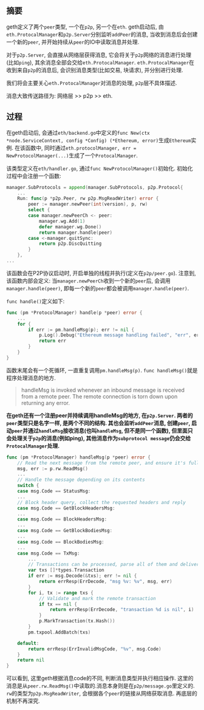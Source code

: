 ## 摘要
geth定义了两个`peer`类型, 一个在`p2p`, 另一个在`eth`. geth启动后, 由`eth.ProtocalManager`和`p2p.Server`分别监听`addPeer`的消息, 当收到消息后会创建一个新的`peer`, 并开始持续从`peer`的IO中读取消息并处理.

对于`p2p.Server`, 会直接从网络层获得消息, 它会将关于`p2p`网络的消息进行处理(比如`ping`), 其余消息全部会交给`eth.ProtocalManager`. `eth.ProtocalManager`在收到来自`p2p`的消息后, 会识别消息类型(比如交易, 块请求), 并分别进行处理.

我们将会主要关心`eth.ProtocalManager`对消息的处理, `p2p`层不具体描述.

消息大致传送路径为: 网络层 >> p2p >> eth.

## 过程

在geth启动后, 会通过`eth/backend.go`中定义的`func New(ctx *node.ServiceContext, config *Config) (*Ethereum, error)`生成`Ethereum`实例. 在该函数中, 同时通过`eth.protocolManager, err = NewProtocolManager(...)`生成了一个`ProtocalManager`. 

该类型定义在`eth/handler.go`, 通过`func NewProtocolManager()`初始化. 初始化过程中会注册一个函数:
```go
manager.SubProtocols = append(manager.SubProtocols, p2p.Protocol{
	...
	Run: func(p *p2p.Peer, rw p2p.MsgReadWriter) error {
		peer := manager.newPeer(int(version), p, rw)
		select {
		case manager.newPeerCh <- peer:
			manager.wg.Add(1)
			defer manager.wg.Done()
			return manager.handle(peer)
		case <-manager.quitSync:
			return p2p.DiscQuitting
		}
	},
...
```
该函数会在P2P协议启动时, 开启单独的线程并执行(定义在`p2p/peer.go`). 注意到, 该函数内部会定义: 当`manager.newPeerCh`收到一个新的`peer`后, 会调用`manager.handle(peer)`, 即每一个新的`peer`都会被调用`manager.handle(peer)`.

`func handle()`定义如下:
```go
func (pm *ProtocolManager) handle(p *peer) error {
	...
	for {
		if err := pm.handleMsg(p); err != nil {
			p.Log().Debug("Ethereum message handling failed", "err", err)
			return err
		}
	}
}
```
函数末尾会有一个死循环, 一直重复调用`pm.handleMsg(p)`. `func handleMsg()`就是程序处理消息的地方.
> handleMsg is invoked whenever an inbound message is received from a remote peer. The remote connection is torn down upon returning any error.

**在geth还有一个注册peer并持续调用handleMsg的地方, 在`p2p.Server`. 两者的`peer`类型只是名字一样, 是两个不同的结构. 其也会监听`addPeer`消息, 创建`peer`, 启动`peer`并通过`handleMsg`接收消息(也叫`handleMsg`, 但不是同一个函数), 但里面只会处理关于`p2p`的消息(例如ping), 其他消息作为`subprotocol message`仍会交给`ProtocalManager`处理.**

```go
func (pm *ProtocolManager) handleMsg(p *peer) error {
	// Read the next message from the remote peer, and ensure it's fully consumed
	msg, err := p.rw.ReadMsg()
	...
	// Handle the message depending on its contents
	switch {
	case msg.Code == StatusMsg:
	...
	// Block header query, collect the requested headers and reply
	case msg.Code == GetBlockHeadersMsg:
	...
	case msg.Code == BlockHeadersMsg:
	...
	case msg.Code == GetBlockBodiesMsg:
	...
	case msg.Code == BlockBodiesMsg:
	...
	case msg.Code == TxMsg:
		...
		// Transactions can be processed, parse all of them and deliver to the pool
		var txs []*types.Transaction
		if err := msg.Decode(&txs); err != nil {
			return errResp(ErrDecode, "msg %v: %v", msg, err)
		}
		for i, tx := range txs {
			// Validate and mark the remote transaction
			if tx == nil {
				return errResp(ErrDecode, "transaction %d is nil", i)
			}
			p.MarkTransaction(tx.Hash())
		}
		pm.txpool.AddBatch(txs)

	default:
		return errResp(ErrInvalidMsgCode, "%v", msg.Code)
	}
	return nil
}
```
可以看到, 这里geth根据消息code的不同, 判断消息类型并执行相应操作. 这里的消息是从`peer.rw.ReadMsg()`中读取的.消息本身则是在`p2p/message.go`里定义的. `rw`的类型为`p2p.MsgReadWriter`, 会根据各个`peer`的链接从网络获取消息. 再底层的机制不再深究.